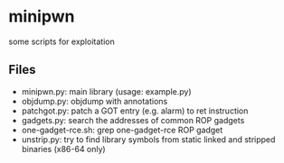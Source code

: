 # minipwn

some scripts for exploitation

## Files

* minipwn.py: main library (usage: example.py)
* objdump.py: objdump with annotations
* patchgot.py: patch a GOT entry (e.g. alarm) to ret instruction
* gadgets.py: search the addresses of common ROP gadgets
* one-gadget-rce.sh: grep one-gadget-rce ROP gadget
* unstrip.py: try to find library symbols from static linked and stripped binaries (x86-64 only)
